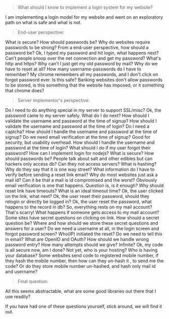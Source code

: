 >What should I know to implement a login system for my website?

I am implementing a login model for my website and went on an exploratory path on what is safe and what is not.

>End-user perspective:

What is secure?
How should passwords be?
Why do websites require passwords to be strong?
From a end-user perspective, how should a password be?
Ok, I typed my password and hit login, what happens next? Can't people snoop over the net connection and get my password?
What's http and https?
Why can't I just get my old password by mail? Why do we have to reset at all?
How many username-passwords do I have to remember?
My chrome remembers all my passwords, and I don't click on forgot password ever. Is this safe?
Banking websites don't allow passwords to be stored, is this something that the website has imposed, or it something that chrome does?


>Server implementor's perspective:

Do I need to do anything special in my server to support SSL/misc?
Ok, the password came to my server safely. What do I do next?
How should I validate the username and password at the time of signup?
How should I validate the username and password at the time of login?
Do I need a captcha? 
How should I handle the username and password at the time of signup?
Do we need email verification at the time of signup?
 Good for security, but usability overhead.
How should I handle the username and password at the time of login?
What should I do if my user forgot their password?
How can I implement login for nodejs?
What is secure?
How should passwords be?
People talk about salt and other edibles but can hackers only access db? Can they not access servers?
What is hashing? Why do they say that it is one way street?
What information do I have to verify before sending a reset link email? Why do most websites just ask a mail id? Can it be that a mail is id compromised and the worst?
Obviously email verification is one that happens. Question is, is it enough?
Why should reset link have timeouts?
What is an ideal timeout time?
Ok, the user clicked on the link, what next?
Ok, the user reset their password, should they relogin or directly be logged in?
Ok, the user reset the password, what happens to the record in db?
So, everything rests on my mail account? That's scarry! What happens if someone gets access to my mail account?
Some sites have secret questions on clicking on link. How should a secret question be?
Where and how should we store these secret questions and answers for a user?
Do we need a username at all, in the login screen and forgot password screen? 
Who(IP) initiated the reset? Do we need to tell this in email?
What are OpenID and OAuth?
How should we handle wrong password entry? How many attempts should we give? Infinite?
Ok, my code is all secure now, am I done? Not yet, who is your hosting? Who is having your database?
Some websites send code to registered mobile number, if they hash the mobile number, then how can they un-hash it , to send me the code? Or do they store mobile number un-hashed, and hash only mail id and username?

>Final question:

All this seems abstractable, what are some good libraries out there that I use readily?

If you have had one of these questions yourself, stick around, we will find it out.
